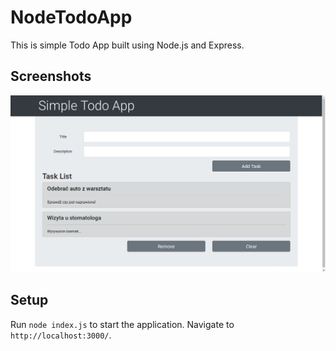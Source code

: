 # NodeTodoApp

This is simple Todo App built using Node.js and Express.

## Screenshots
![IMG1](./img/simple_todo_app.png)

## Setup

Run `node index.js` to start the application. Navigate to `http://localhost:3000/`. 
